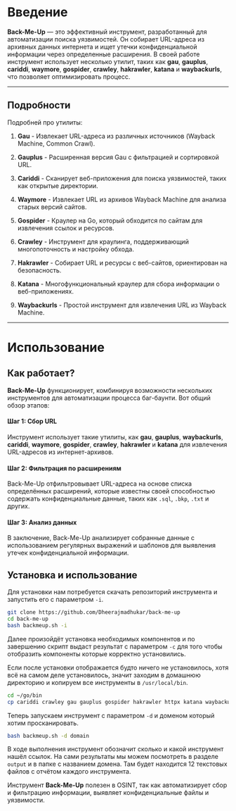 # Введение 
**Back-Me-Up** — это эффективный инструмент, разработанный для автоматизации поиска уязвимостей. Он собирает URL-адреса из архивных данных интернета и ищет утечки конфиденциальной информации через определенные расширения. В своей работе инструмент использует несколько утилит, таких как **gau**, **gauplus**, **cariddi**, **waymore**, **gospider**, **crawley**, **hakrawler**, **katana** и **waybackurls**, что позволяет оптимизировать процесс.

---

## Подробности

Подробней про утилиты:

1. **Gau** - Извлекает URL-адреса из различных источников (Wayback Machine, Common Crawl).

2. **Gauplus** - Расширенная версия Gau с фильтрацией и сортировкой URL.

3. **Cariddi** - Сканирует веб-приложения для поиска уязвимостей, таких как открытые директории.

4. **Waymore** - Извлекает URL из архивов Wayback Machine для анализа старых версий сайтов.

5. **Gospider** - Краулер на Go, который обходится по сайтам для извлечения ссылок и ресурсов.

6. **Crawley** - Инструмент для краулинга, поддерживающий многопоточность и настройку обхода.

7. **Hakrawler** - Собирает URL и ресурсы с веб-сайтов, ориентирован на безопасность.

8. **Katana** - Многофункциональный краулер для сбора информации о веб-приложениях.

9. **Waybackurls** - Простой инструмент для извлечения URL из Wayback Machine.

---
# Использование

## Как работает?​

**Back-Me-Up** функционирует, комбинируя возможности нескольких инструментов для автоматизации процесса баг-баунти. Вот общий обзор этапов:

#### **Шаг 1: Сбор URL**

Инструмент использует такие утилиты, как **gau**, **gauplus**, **waybackurls**, **cariddi**, **waymore**, **gospider**, **crawley**, **hakrawler** и **katana** для извлечения URL-адресов из интернет-архивов.

#### **Шаг 2: Фильтрация по расширениям**

Back-Me-Up отфильтровывает URL-адреса на основе списка определённых расширений, которые известны своей способностью содержать конфиденциальные данные, таких как `.sql`, `.bkp`, `.txt` и других.

#### **Шаг 3: Анализ данных**

В заключение, Back-Me-Up анализирует собранные данные с использованием регулярных выражений и шаблонов для выявления утечек конфиденциальной информации.

## Установка и использование​
Для установки нам потребуется скачать репозиторий инструмента и запустить его с параметром `-i`.

``` bash
git clone https://github.com/Dheerajmadhukar/back-me-up
cd back-me-up
bash backmeup.sh -i
```

Далее произойдёт установка необходимых компонентов и по завершению скрипт выдаст результат с параметром `-c` для того чтобы отобразить компоненты которые корректно установились.

Если после установки отображается будто ничего не установилось, хотя всё на самом деле установилось, значит заходим в домашнюю директорию и копируем все инструменты в `/usr/local/bin`.

```bash
cd ~/go/bin
cp cariddi crawley gau gauplus gospider hakrawler httpx katana waybackurls anew /usr/local/bin
```

Теперь запускаем инструмент с параметром `-d` и доменом который хотим просканировать.

```bash
bash backmeup.sh -d domain
```

В ходе выполнения инструмент обозначит сколько и какой инструмент нашёл ссылок. На сами результаты мы можем посмотреть в разделе `output` и в папке с названием домена. Там будет находится 12 текстовых файлов с отчётом каждого инструмента.

Инструмент **Back-Me-Up** полезен в OSINT, так как автоматизирует сбор и фильтрацию информации, выявляет конфиденциальные файлы и уязвимости.